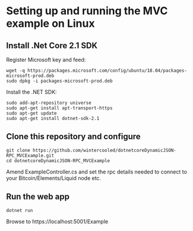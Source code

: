 # Setting up and running the MVC example on Linux

## Install .Net Core 2.1 SDK

Register Microsoft key and feed:

```
wget -q https://packages.microsoft.com/config/ubuntu/18.04/packages-microsoft-prod.deb
sudo dpkg -i packages-microsoft-prod.deb
```

Install the .NET SDK:

```
sudo add-apt-repository universe
sudo apt-get install apt-transport-https
sudo apt-get update
sudo apt-get install dotnet-sdk-2.1
```

## Clone this repository and configure

```
git clone https://github.com/wintercooled/dotnetcoreDynamicJSON-RPC_MVCExample.git
cd dotnetcoreDynamicJSON-RPC_MVCExample
```

Amend ExampleController.cs and set the rpc details needed to connect to your Bitcoin/Elements/Liquid node etc.

## Run the web app

```
dotnet run
```

Browse to https://localhost:5001/Example
